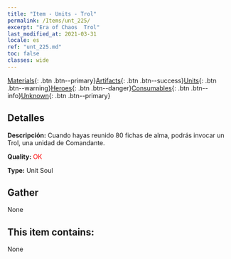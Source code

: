 ```yaml
---
title: "Item - Units - Trol"
permalink: /Items/unt_225/
excerpt: "Era of Chaos  Trol"
last_modified_at: 2021-03-31
locale: es
ref: "unt_225.md"
toc: false
classes: wide
---
```

 [Materials](/es/Items/){: .btn .btn--primary}[Artifacts](/es/Items/Artifacts/){: .btn .btn--success}[Units](/es/Items/Units/){: .btn .btn--warning}[Heroes](/es/Items/Heroes/){: .btn .btn--danger}[Consumables](/es/Items/Consumables/){: .btn .btn--info}[Unknown](/es/Items/Unknown/){: .btn .btn--primary}

## Detalles
 **Descripción:** Cuando hayas reunido 80 fichas de alma, podrás invocar un Trol, una unidad de Comandante.

 **Quality:** <span style="color: #FF0000">OK</span>

 **Type:** Unit Soul

## Gather

  None

## This item contains:

  None

